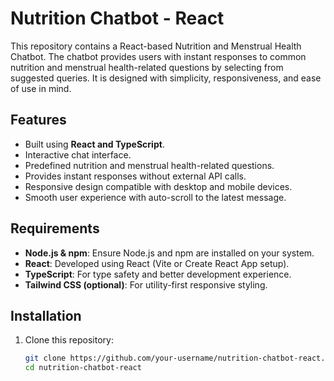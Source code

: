 # Nutrition Chatbot - React

This repository contains a React-based Nutrition and Menstrual Health Chatbot. The chatbot provides users with instant responses to common nutrition and menstrual health-related questions by selecting from suggested queries. It is designed with simplicity, responsiveness, and ease of use in mind.

## Features
- Built using **React and TypeScript**.
- Interactive chat interface.
- Predefined nutrition and menstrual health-related questions.
- Provides instant responses without external API calls.
- Responsive design compatible with desktop and mobile devices.
- Smooth user experience with auto-scroll to the latest message.

## Requirements
- **Node.js & npm**: Ensure Node.js and npm are installed on your system.
- **React**: Developed using React (Vite or Create React App setup).
- **TypeScript**: For type safety and better development experience.
- **Tailwind CSS (optional)**: For utility-first responsive styling.

## Installation

1. Clone this repository:
   ```bash
   git clone https://github.com/your-username/nutrition-chatbot-react.git
   cd nutrition-chatbot-react
